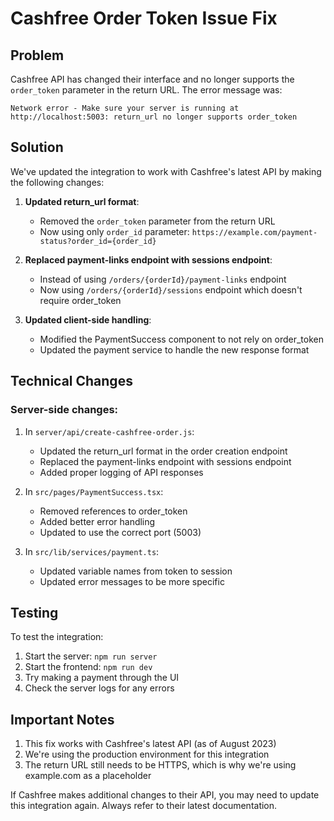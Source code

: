 # Cashfree Order Token Issue Fix

## Problem

Cashfree API has changed their interface and no longer supports the `order_token` parameter in the return URL. The error message was:

```
Network error - Make sure your server is running at http://localhost:5003: return_url no longer supports order_token
```

## Solution

We've updated the integration to work with Cashfree's latest API by making the following changes:

1. **Updated return_url format**: 
   - Removed the `order_token` parameter from the return URL
   - Now using only `order_id` parameter: `https://example.com/payment-status?order_id={order_id}`

2. **Replaced payment-links endpoint with sessions endpoint**:
   - Instead of using `/orders/{orderId}/payment-links` endpoint
   - Now using `/orders/{orderId}/sessions` endpoint which doesn't require order_token

3. **Updated client-side handling**:
   - Modified the PaymentSuccess component to not rely on order_token
   - Updated the payment service to handle the new response format

## Technical Changes

### Server-side changes:

1. In `server/api/create-cashfree-order.js`:
   - Updated the return_url format in the order creation endpoint
   - Replaced the payment-links endpoint with sessions endpoint
   - Added proper logging of API responses

2. In `src/pages/PaymentSuccess.tsx`:
   - Removed references to order_token
   - Added better error handling
   - Updated to use the correct port (5003)

3. In `src/lib/services/payment.ts`:
   - Updated variable names from token to session
   - Updated error messages to be more specific

## Testing

To test the integration:

1. Start the server: `npm run server`
2. Start the frontend: `npm run dev`
3. Try making a payment through the UI
4. Check the server logs for any errors

## Important Notes

1. This fix works with Cashfree's latest API (as of August 2023)
2. We're using the production environment for this integration
3. The return URL still needs to be HTTPS, which is why we're using example.com as a placeholder

If Cashfree makes additional changes to their API, you may need to update this integration again. Always refer to their latest documentation. 